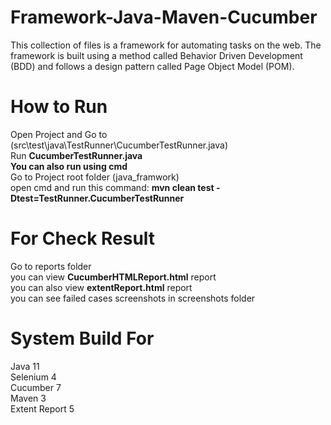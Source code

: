 # Framework-Java-Maven-Cucumber
This collection of files is a framework for automating tasks on the web. The framework is built using a method called Behavior Driven Development (BDD) and follows a design pattern called Page Object Model (POM).  

# How to Run
Open Project and Go to (src\test\java\TestRunner\CucumberTestRunner.java)  
Run **CucumberTestRunner.java**    
**You can also run using cmd**  
Go to Project root folder (java_framwork)  
open cmd and run this command: **mvn clean test -Dtest=TestRunner.CucumberTestRunner**  

# For Check Result
Go to reports folder   
you can view **CucumberHTMLReport.html** report  
you can also view **extentReport.html** report  
you can see failed cases screenshots in screenshots folder  

# System Build For
Java 11  
Selenium 4  
Cucumber 7  
Maven 3  
Extent Report  5
